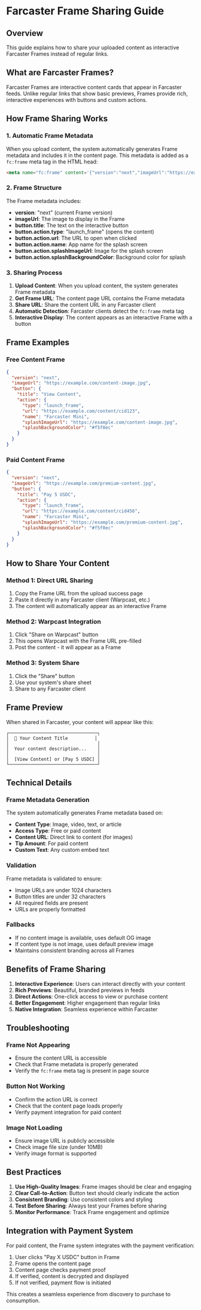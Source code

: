# Farcaster Frame Sharing Guide

## Overview

This guide explains how to share your uploaded content as interactive Farcaster Frames instead of regular links.

## What are Farcaster Frames?

Farcaster Frames are interactive content cards that appear in Farcaster feeds. Unlike regular links that show basic previews, Frames provide rich, interactive experiences with buttons and custom actions.

## How Frame Sharing Works

### 1. Automatic Frame Metadata

When you upload content, the system automatically generates Frame metadata and includes it in the content page. This metadata is added as a `fc:frame` meta tag in the HTML head:

```html
<meta name="fc:frame" content='{"version":"next","imageUrl":"https://example.com/image.jpg","button":{"title":"View Content","action":{"type":"launch_frame","url":"https://example.com/content/cid123","name":"Farcaster Mini","splashImageUrl":"https://example.com/image.jpg","splashBackgroundColor":"#f5f0ec"}}}' />
```

### 2. Frame Structure

The Frame metadata includes:

- **version**: "next" (current Frame version)
- **imageUrl**: The image to display in the Frame
- **button.title**: The text on the interactive button
- **button.action.type**: "launch_frame" (opens the content)
- **button.action.url**: The URL to open when clicked
- **button.action.name**: App name for the splash screen
- **button.action.splashImageUrl**: Image for the splash screen
- **button.action.splashBackgroundColor**: Background color for splash

### 3. Sharing Process

1. **Upload Content**: When you upload content, the system generates Frame metadata
2. **Get Frame URL**: The content page URL contains the Frame metadata
3. **Share URL**: Share the content URL in any Farcaster client
4. **Automatic Detection**: Farcaster clients detect the `fc:frame` meta tag
5. **Interactive Display**: The content appears as an interactive Frame with a button

## Frame Examples

### Free Content Frame
```json
{
  "version": "next",
  "imageUrl": "https://example.com/content-image.jpg",
  "button": {
    "title": "View Content",
    "action": {
      "type": "launch_frame",
      "url": "https://example.com/content/cid123",
      "name": "Farcaster Mini",
      "splashImageUrl": "https://example.com/content-image.jpg",
      "splashBackgroundColor": "#f5f0ec"
    }
  }
}
```

### Paid Content Frame
```json
{
  "version": "next",
  "imageUrl": "https://example.com/premium-content.jpg",
  "button": {
    "title": "Pay 5 USDC",
    "action": {
      "type": "launch_frame",
      "url": "https://example.com/content/cid456",
      "name": "Farcaster Mini",
      "splashImageUrl": "https://example.com/premium-content.jpg",
      "splashBackgroundColor": "#f5f0ec"
    }
  }
}
```

## How to Share Your Content

### Method 1: Direct URL Sharing
1. Copy the Frame URL from the upload success page
2. Paste it directly in any Farcaster client (Warpcast, etc.)
3. The content will automatically appear as an interactive Frame

### Method 2: Warpcast Integration
1. Click "Share on Warpcast" button
2. This opens Warpcast with the Frame URL pre-filled
3. Post the content - it will appear as a Frame

### Method 3: System Share
1. Click the "Share" button
2. Use your system's share sheet
3. Share to any Farcaster client

## Frame Preview

When shared in Farcaster, your content will appear like this:

```
┌─────────────────────────────────┐
│  📄 Your Content Title          │
│                                 │
│  Your content description...    │
│                                 │
│  [View Content] or [Pay 5 USDC] │
└─────────────────────────────────┘
```

## Technical Details

### Frame Metadata Generation

The system automatically generates Frame metadata based on:

- **Content Type**: Image, video, text, or article
- **Access Type**: Free or paid content
- **Content URL**: Direct link to content (for images)
- **Tip Amount**: For paid content
- **Custom Text**: Any custom embed text

### Validation

Frame metadata is validated to ensure:
- Image URLs are under 1024 characters
- Button titles are under 32 characters
- All required fields are present
- URLs are properly formatted

### Fallbacks

- If no content image is available, uses default OG image
- If content type is not image, uses default preview image
- Maintains consistent branding across all Frames

## Benefits of Frame Sharing

1. **Interactive Experience**: Users can interact directly with your content
2. **Rich Previews**: Beautiful, branded previews in feeds
3. **Direct Actions**: One-click access to view or purchase content
4. **Better Engagement**: Higher engagement than regular links
5. **Native Integration**: Seamless experience within Farcaster

## Troubleshooting

### Frame Not Appearing
- Ensure the content URL is accessible
- Check that Frame metadata is properly generated
- Verify the `fc:frame` meta tag is present in page source

### Button Not Working
- Confirm the action URL is correct
- Check that the content page loads properly
- Verify payment integration for paid content

### Image Not Loading
- Ensure image URL is publicly accessible
- Check image file size (under 10MB)
- Verify image format is supported

## Best Practices

1. **Use High-Quality Images**: Frame images should be clear and engaging
2. **Clear Call-to-Action**: Button text should clearly indicate the action
3. **Consistent Branding**: Use consistent colors and styling
4. **Test Before Sharing**: Always test your Frames before sharing
5. **Monitor Performance**: Track Frame engagement and optimize

## Integration with Payment System

For paid content, the Frame system integrates with the payment verification:

1. User clicks "Pay X USDC" button in Frame
2. Frame opens the content page
3. Content page checks payment proof
4. If verified, content is decrypted and displayed
5. If not verified, payment flow is initiated

This creates a seamless experience from discovery to purchase to consumption. 